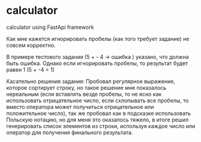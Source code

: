 # calculator
calculator using FastApi framework 


Как мне кажется игнорировать пробелы (как того требует задание) не совсем корректно.

В примере тестового задания (5 + - 4 → ошибка ) указано, что должна быть ошибка.
Однако если игнорировать пробелы, то результат будет равен 1 (5 + -4 = 1)

Касательно решения задания:
Пробовал регулярное выражение, которое сортирует строку, но такое решение мне показалось нереальным (если вставлять везде пробелы, то не ясно как использовать отрицательное число, если схлопывать все пробелы, то вместо оператора может получиться отрицательное или положительное число), так же пробовал как в подсказке использовать Польскую нотацию, но для меня это оказалось тяжело, в итоге решил генерировать список элементов из строки, используя каждое число или оператор для получения финального результата.
